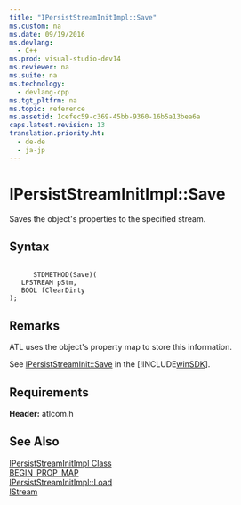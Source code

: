 ```yaml
---
title: "IPersistStreamInitImpl::Save"
ms.custom: na
ms.date: 09/19/2016
ms.devlang: 
  - C++
ms.prod: visual-studio-dev14
ms.reviewer: na
ms.suite: na
ms.technology: 
  - devlang-cpp
ms.tgt_pltfrm: na
ms.topic: reference
ms.assetid: 1cefec59-c369-45bb-9360-16b5a13bea6a
caps.latest.revision: 13
translation.priority.ht: 
  - de-de
  - ja-jp
---
```

# IPersistStreamInitImpl::Save
Saves the object's properties to the specified stream.  
  
## Syntax  
  
```  
  
      STDMETHOD(Save)(  
   LPSTREAM pStm,  
   BOOL fClearDirty   
);  
```  
  
## Remarks  
 ATL uses the object's property map to store this information.  
  
 See [IPersistStreamInit::Save](http://msdn.microsoft.com/library/windows/desktop/ms694439) in the [!INCLUDE[winSDK](../vs140/includes/winSDK_md.md)].  
  
## Requirements  
 **Header:** atlcom.h  
  
## See Also  
 [IPersistStreamInitImpl Class](../vs140/IPersistStreamInitImpl-Class.md)   
 [BEGIN_PROP_MAP](../vs140/BEGIN_PROP_MAP.md)   
 [IPersistStreamInitImpl::Load](../vs140/IPersistStreamInitImpl--Load.md)   
 [IStream](http://msdn.microsoft.com/library/windows/desktop/aa380034)